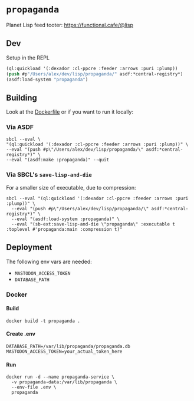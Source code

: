 # `propaganda`

Planet Lisp feed tooter: https://functional.cafe/@lisp

## Dev

Setup in the REPL

```lisp
(ql:quickload '(:dexador :cl-ppcre :feeder :arrows :puri :plump))
(push #p"/Users/alex/dev/lisp/propaganda/" asdf:*central-registry*)
(asdf:load-system "propaganda")
```

## Building

Look at the [Dockerfile](Dockerfile) or if you want to run it locally:

### Via ASDF

```shell
sbcl --eval \
"(ql:quickload '(:dexador :cl-ppcre :feeder :arrows :puri :plump))" \
--eval "(push #p\"/Users/alex/dev/lisp/propaganda/\" asdf:*central-registry*)" \
--eval "(asdf:make :propaganda)" --quit
```

### Via SBCL's `save-lisp-and-die`

For a smaller size of executable, due to compression:

```shell
sbcl --eval "(ql:quickload '(:dexador :cl-ppcre :feeder :arrows :puri :plump))" \
  --eval "(push #p\"/Users/alex/dev/lisp/propaganda/\" asdf:*central-registry*)" \
  --eval "(asdf:load-system :propaganda)" \
  --eval "(sb-ext:save-lisp-and-die \"propaganda\" :executable t :toplevel #'propaganda:main :compression t)"
```

## Deployment

The following env vars are needed:

- `MASTODON_ACCESS_TOKEN`
- `DATABASE_PATH`

### Docker

#### Build

    docker build -t propaganda .

#### Create .env

    DATABASE_PATH=/var/lib/propaganda/propaganda.db
    MASTODON_ACCESS_TOKEN=your_actual_token_here

#### Run

    docker run -d --name propaganda-service \
      -v propaganda-data:/var/lib/propaganda \
      --env-file .env \
      propaganda
